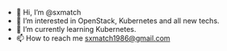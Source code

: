 - 👋 Hi, I’m @sxmatch
- 👀 I’m interested in OpenStack, Kubernetes and all new techs.
- 🌱 I’m currently learning Kubernetes.
- 📫 How to reach me sxmatch1986@gmail.com

<!---
sxmatch/sxmatch is a ✨ special ✨ repository because its `README.md` (this file) appears on your GitHub profile.
You can click the Preview link to take a look at your changes.
--->
